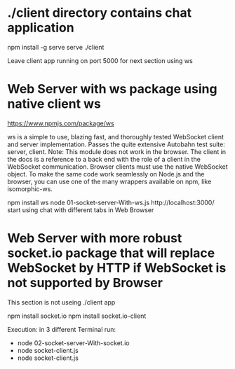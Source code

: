 # ./client directory contains chat application

npm install -g serve
serve ./client

Leave client app running on port 5000 for next section using ws

# Web Server with ws package using native client ws

https://www.npmjs.com/package/ws

ws is a simple to use, blazing fast, and thoroughly tested WebSocket client and server implementation.
Passes the quite extensive Autobahn test suite: server, client.
Note: This module does not work in the browser. The client in the docs is a reference to a back end with the role of a client in the WebSocket communication. Browser clients must use the native WebSocket object. To make the same code work seamlessly on Node.js and the browser, you can use one of the many wrappers available on npm, like isomorphic-ws.

npm install ws
node 01-socket-server-With-ws.js
http://localhost:3000/
start using chat with different tabs in Web Browser

# Web Server with more robust socket.io package that will replace WebSocket by HTTP if WebSocket is not supported by Browser

This section is not useing ./client app

npm install socket.io
npm install socket.io-client

Execution: in 3 different Terminal run:

- node 02-socket-server-With-socket.io
- node socket-client.js
- node socket-client.js
